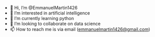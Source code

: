 - 👋 Hi, I’m @EmmanuelMartin1426
- 👀 I’m interested in artificial intelligence
- 🌱 I’m currently learning python 
- 💞️ I’m looking to collaborate on data science
- 📫 How to reach me is via email (emmanuelmartin1426@gmail.com)

<!---
EmmanuelMartin1426/EmmanuelMartin1426 is a ✨ special ✨ repository because its `README.md` (this file) appears on your GitHub profile.
You can click the Preview link to take a look at your changes.
--->
